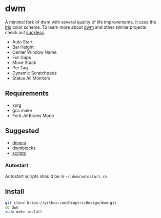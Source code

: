 # dwm
A minimal fork of dwm with several quality of life improvements. It uses the [Iris](https://github.com/DioptricDesign/Iris) color scheme. To learn more about [dwm](https://dwm.suckless.org/) and other similar projects check out [suckless](https://suckless.org/).
- Auto Start
- Bar Height
- Center Window Name
- Full Gaps
- Move Stack
- Per Tag
- Dynamic Scratchpads
- Status All Monitors
## Requirements
- xorg
- gcc make
- Font JetBrains Mono
## Suggested
- [dmenu](https://github.com/DioptricDesign/dmenu)
- [dwmblocks](https://github.com/DioptricDesign/dwmblocks)
- [scripts](https://github.com/DioptricDesign/scripts) 
### Autostart
Autostart scripts should be in ```~/.dwm/autostart.sh```
## Install
```bash
git clone https://github.com/DioptricDesign/dwm.git
cd dwm
sudo make install
```
